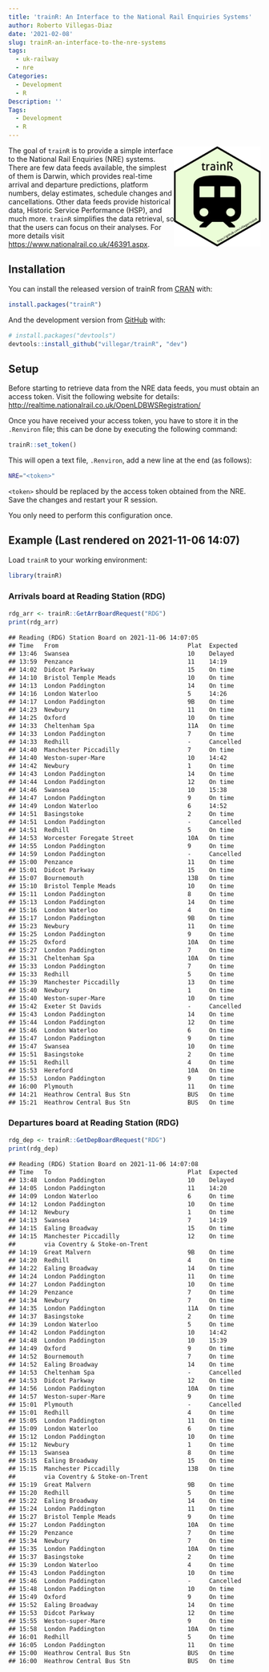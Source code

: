 ```yaml
---
title: 'trainR: An Interface to the National Rail Enquiries Systems'
author: Roberto Villegas-Diaz
date: '2021-02-08'
slug: trainR-an-interface-to-the-nre-systems
tags:
  - uk-railway
  - nre
Categories:
  - Development
  - R
Description: ''
Tags:
  - Development
  - R
---
```


<img src="https://raw.githubusercontent.com/villegar/trainR/main/inst/images/logo.png" alt="logo" align="right" height=200px/>

The goal of `trainR` is to provide a simple interface to the 
National Rail Enquiries (NRE) systems. There are few data feeds 
available, the simplest of them is Darwin, which provides real-time 
arrival and departure predictions, platform numbers, delay estimates, 
schedule changes and cancellations. Other data feeds provide historical 
data, Historic Service Performance (HSP), and much more. `trainR` 
simplifies the data retrieval, so that the users can focus on their 
analyses. For more details visit 
https://www.nationalrail.co.uk/46391.aspx.

## Installation

You can install the released version of trainR from [CRAN](https://CRAN.R-project.org) with:

``` r
install.packages("trainR")
```

And the development version from [GitHub](https://github.com/) with:

``` r
# install.packages("devtools")
devtools::install_github("villegar/trainR", "dev")
```

## Setup
Before starting to retrieve data from the NRE data feeds, you must obtain an access token. 
Visit the following website for details: http://realtime.nationalrail.co.uk/OpenLDBWSRegistration/

Once you have received your access token, you have to store it in the `.Renviron` file; this can be 
done by executing the following command:


```r
trainR::set_token()
```

This will open a text file, `.Renviron`, add a new line at the end (as follows):

```bash
NRE="<token>"
```

`<token>` should be replaced by the access token obtained from the NRE. Save the changes and restart 
your R session.

You only need to perform this configuration once.

## Example (Last rendered on 2021-11-06 14:07)

Load `trainR` to your working environment:

```r
library(trainR)
```

### Arrivals board at Reading Station (RDG)


```r
rdg_arr <- trainR::GetArrBoardRequest("RDG")
print(rdg_arr)
```

```
## Reading (RDG) Station Board on 2021-11-06 14:07:05
## Time   From                                    Plat  Expected
## 13:46  Swansea                                 10    Delayed
## 13:59  Penzance                                11    14:19
## 14:02  Didcot Parkway                          15    On time
## 14:10  Bristol Temple Meads                    10    On time
## 14:13  London Paddington                       14    On time
## 14:16  London Waterloo                         5     14:26
## 14:17  London Paddington                       9B    On time
## 14:23  Newbury                                 11    On time
## 14:25  Oxford                                  10    On time
## 14:33  Cheltenham Spa                          11A   On time
## 14:33  London Paddington                       7     On time
## 14:33  Redhill                                 -     Cancelled
## 14:40  Manchester Piccadilly                   7     On time
## 14:40  Weston-super-Mare                       10    14:42
## 14:42  Newbury                                 1     On time
## 14:43  London Paddington                       14    On time
## 14:44  London Paddington                       12    On time
## 14:46  Swansea                                 10    15:38
## 14:47  London Paddington                       9     On time
## 14:49  London Waterloo                         6     14:52
## 14:51  Basingstoke                             2     On time
## 14:51  London Paddington                       -     Cancelled
## 14:51  Redhill                                 5     On time
## 14:53  Worcester Foregate Street               10A   On time
## 14:55  London Paddington                       9     On time
## 14:59  London Paddington                       -     Cancelled
## 15:00  Penzance                                11    On time
## 15:01  Didcot Parkway                          15    On time
## 15:07  Bournemouth                             13B   On time
## 15:10  Bristol Temple Meads                    10    On time
## 15:11  London Paddington                       8     On time
## 15:13  London Paddington                       14    On time
## 15:16  London Waterloo                         4     On time
## 15:17  London Paddington                       9B    On time
## 15:23  Newbury                                 11    On time
## 15:25  London Paddington                       9     On time
## 15:25  Oxford                                  10A   On time
## 15:27  London Paddington                       7     On time
## 15:31  Cheltenham Spa                          10A   On time
## 15:33  London Paddington                       7     On time
## 15:33  Redhill                                 5     On time
## 15:39  Manchester Piccadilly                   13    On time
## 15:40  Newbury                                 1     On time
## 15:40  Weston-super-Mare                       10    On time
## 15:42  Exeter St Davids                        -     Cancelled
## 15:43  London Paddington                       14    On time
## 15:44  London Paddington                       12    On time
## 15:46  London Waterloo                         6     On time
## 15:47  London Paddington                       9     On time
## 15:47  Swansea                                 10    On time
## 15:51  Basingstoke                             2     On time
## 15:51  Redhill                                 4     On time
## 15:53  Hereford                                10A   On time
## 15:53  London Paddington                       9     On time
## 16:00  Plymouth                                11    On time
## 14:21  Heathrow Central Bus Stn                BUS   On time
## 15:21  Heathrow Central Bus Stn                BUS   On time
```

### Departures board at Reading Station (RDG)


```r
rdg_dep <- trainR::GetDepBoardRequest("RDG")
print(rdg_dep)
```

```
## Reading (RDG) Station Board on 2021-11-06 14:07:08
## Time   To                                      Plat  Expected
## 13:48  London Paddington                       10    Delayed
## 14:05  London Paddington                       11    14:20
## 14:09  London Waterloo                         6     On time
## 14:12  London Paddington                       10    On time
## 14:12  Newbury                                 1     On time
## 14:13  Swansea                                 7     14:19
## 14:15  Ealing Broadway                         15    On time
## 14:15  Manchester Piccadilly                   12    On time
##        via Coventry & Stoke-on-Trent           
## 14:19  Great Malvern                           9B    On time
## 14:20  Redhill                                 4     On time
## 14:22  Ealing Broadway                         14    On time
## 14:24  London Paddington                       11    On time
## 14:27  London Paddington                       10    On time
## 14:29  Penzance                                7     On time
## 14:34  Newbury                                 7     On time
## 14:35  London Paddington                       11A   On time
## 14:37  Basingstoke                             2     On time
## 14:39  London Waterloo                         5     On time
## 14:42  London Paddington                       10    14:42
## 14:48  London Paddington                       10    15:39
## 14:49  Oxford                                  9     On time
## 14:52  Bournemouth                             7     On time
## 14:52  Ealing Broadway                         14    On time
## 14:53  Cheltenham Spa                          -     Cancelled
## 14:53  Didcot Parkway                          12    On time
## 14:56  London Paddington                       10A   On time
## 14:57  Weston-super-Mare                       9     On time
## 15:01  Plymouth                                -     Cancelled
## 15:01  Redhill                                 4     On time
## 15:05  London Paddington                       11    On time
## 15:09  London Waterloo                         6     On time
## 15:12  London Paddington                       10    On time
## 15:12  Newbury                                 1     On time
## 15:13  Swansea                                 8     On time
## 15:15  Ealing Broadway                         15    On time
## 15:15  Manchester Piccadilly                   13B   On time
##        via Coventry & Stoke-on-Trent           
## 15:19  Great Malvern                           9B    On time
## 15:20  Redhill                                 5     On time
## 15:22  Ealing Broadway                         14    On time
## 15:24  London Paddington                       11    On time
## 15:27  Bristol Temple Meads                    9     On time
## 15:27  London Paddington                       10A   On time
## 15:29  Penzance                                7     On time
## 15:34  Newbury                                 7     On time
## 15:35  London Paddington                       10A   On time
## 15:37  Basingstoke                             2     On time
## 15:39  London Waterloo                         4     On time
## 15:43  London Paddington                       10    On time
## 15:46  London Paddington                       -     Cancelled
## 15:48  London Paddington                       10    On time
## 15:49  Oxford                                  9     On time
## 15:52  Ealing Broadway                         14    On time
## 15:53  Didcot Parkway                          12    On time
## 15:55  Weston-super-Mare                       9     On time
## 15:58  London Paddington                       10A   On time
## 16:01  Redhill                                 5     On time
## 16:05  London Paddington                       11    On time
## 15:00  Heathrow Central Bus Stn                BUS   On time
## 16:00  Heathrow Central Bus Stn                BUS   On time
```
